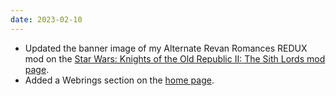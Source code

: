 ```yaml
---
date: 2023-02-10
---
```


* Updated the banner image of my Alternate Revan Romances REDUX mod on the [Star Wars: Knights of the Old Republic II: The Sith Lords mod page](/projects/kotor2mods).
* Added a Webrings section on the [home page](/home).